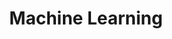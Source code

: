 ---
layout: project
title: "Machine Learning"
description: "Description of Project #1"
header-img: "img/home-bg.jpg"
category: machinelearning
---